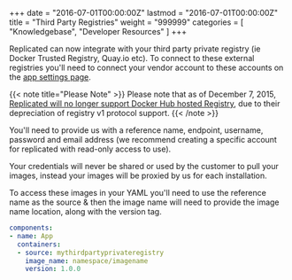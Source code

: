+++
date = "2016-07-01T00:00:00Z"
lastmod = "2016-07-01T00:00:00Z"
title = "Third Party Registries"
weight = "999999"
categories = [ "Knowledgebase", "Developer Resources" ]
+++

Replicated can now integrate with your third party private registry (ie Docker Trusted Registry, Quay.io etc). To connect to these external registries 
you'll need to connect your vendor account to these accounts on the [app settings page](https://vendor.replicated.com/#/settings).

{{< note title="Please Note" >}}
Please note that as of December 7, 2015, [Replicated will no longer support Docker Hub hosted Registry](http://blog.replicated.com/2015/12/02/docker-hub-deprecates-registry-v1/), 
due to their depreciation of registry v1 protocol support.
{{< /note >}}

You'll need to provide us with a reference name, endpoint, username, password and email address (we recommend creating a specific account for 
replicated with read-only access to use).

Your credentials will never be shared or used by the customer to pull your images, instead your images will be proxied by us for each 
installation.

To access these images in your YAML you'll need to use the reference name as the source & then the image name will need to provide the image 
name location, along with the version tag.

```yml
components:
- name: App
  containers:
  - source: mythirdpartyprivateregistry
    image_name: namespace/imagename
    version: 1.0.0
```